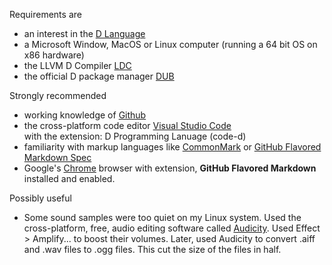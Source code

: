 

Requirements are 
- an interest in the [D Language](https://dlang.org/)
- a Microsoft Window, MacOS or Linux computer  (running a 64 bit OS on x86 hardware)  
- the LLVM D Compiler [LDC](https://github.com/ldc-developers/ldc#installation)
- the official D package manager [DUB](https://code.dlang.org/) 
    
Strongly recommended
- working knowledge of [Github](https://github.com/) 
- the cross-platform code editor [Visual Studio Code](https://code.visualstudio.com/)  
    with the extension: D Programming Lanuage (code-d)
- familiarity with markup languages like [CommonMark](http://commonmark.org/) or [GitHub Flavored Markdown Spec](https://github.github.com/gfm/#link-reference-definitions)
- Google's [Chrome](https://www.google.com/chrome/browser/desktop/index.html) browser with extension, __GitHub Flavored Markdown__ installed and enabled.

Possibly useful
- Some sound samples were too quiet on my Linux system. Used the cross-platform, free, audio editing software called [Audicity](http://www.audacityteam.org/).  Used Effect > Amplify... to boost their volumes. Later, used Audicity to convert .aiff and .wav files to .ogg files. This cut the size of the files in half.
